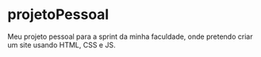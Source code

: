# projetoPessoal
Meu projeto pessoal para a sprint da minha faculdade, onde pretendo criar um site usando HTML, CSS e JS.

